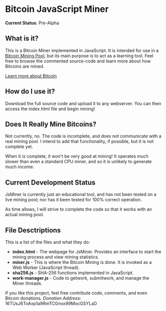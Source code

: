 Bitcoin JavaScript Miner
========================

**Current Status**: Pre-Alpha


What is it?
-----------

This is a Bitcoin Miner implemented in JavaScript. It is intended for use
in a [Bitcoin Mining Pool](https://en.bitcoin.it/wiki/Pooled_mining), but
its main purpose is to act as a learning tool. Feel free to browse the commented source-code
and learn more about how Bitcoins are mined.

[Learn more about Bitcoin](http://www.bitcoin.org/ "Bitcoin")


How do I use it?
----------------

Download the full source code and upload it to any webserver. You can then
access the index.html file and begin mining!


Does It Really Mine Bitcoins?
-----------------------------

Not currently, no. The code is incomplete, and does not communicate with a real
mining pool. I intend to add that functionality, if possible, but it is not complete
yet.

When it *is* complete, it won't be very good at mining! It operates much slower
than even a standard CPU miner, and so it is unlikely to generate much income.



Current Development Status
--------------------------

JsMiner is currently just an educational tool, and has not been tested on a live
mining pool; nor has it been tested for 100% correct operation.

As time allows, I will strive to complete the code so that it works with an
actual mining pool.



File Desctriptions
------------------

This is a list of the files and what they do:

* **index.html** - The webpage for JsMiner. Provides an interface to start the mining process and view mining statistics.
* **miner.js** - This is where the Bitcoin Mining is done. It is invoked as a Web Worker (JavaScript thread).
* **sha256.js** - SHA-256 functions implemented in JavaScript.
* **work-manager.js** - Code to getwork, submitwork, and manage the Miner threads.




If you like this project, feel free contribute code, comments, and even Bitcoin donations.
*Donation Address*: 16TUsJ6ToAxp1a9RmTCGnox99MocGSYLaD

